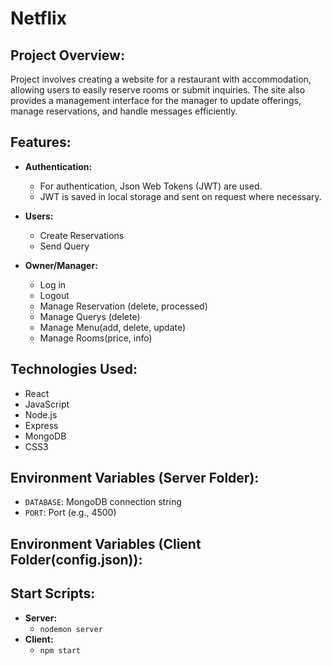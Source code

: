 # Netflix

## Project Overview:
Project involves creating a website for a restaurant with accommodation, allowing users to easily reserve rooms or submit inquiries. The site also provides a management interface for the manager to update offerings, manage reservations, and handle messages efficiently.

## Features:
- **Authentication:**
  - For authentication, Json Web Tokens (JWT) are used.
  - JWT is saved in local storage and sent on request where necessary.
- **Users:**
  - Create Reservations
  - Send Query
  
- **Owner/Manager:**
  - Log in
  - Logout 
  - Manage Reservation (delete, processed)
  - Manage Querys (delete)
  - Manage Menu(add, delete, update)
  - Manage Rooms(price, info)

## Technologies Used:
- React
- JavaScript
- Node.js
- Express
- MongoDB
- CSS3

## Environment Variables (Server Folder):
- `DATABASE`: MongoDB connection string  
- `PORT`: Port (e.g., 4500)

## Environment Variables (Client Folder(config.json)):

## Start Scripts:
- **Server:**
  - `nodemon server`
- **Client:**
  - `npm start`
